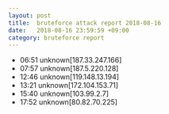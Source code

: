 ```yaml
---
layout: post
title:  bruteforce attack report 2018-08-16
date:   2018-08-16 23:59:59 +09:00
category: bruteforce report
---
```


* 06:51 unknown[187.33.247.166]
* 07:57 unknown[187.5.220.128]
* 12:46 unknown[119.148.13.194]
* 13:21 unknown[172.104.153.71]
* 15:40 unknown[103.99.2.7]
* 17:52 unknown[80.82.70.225]
